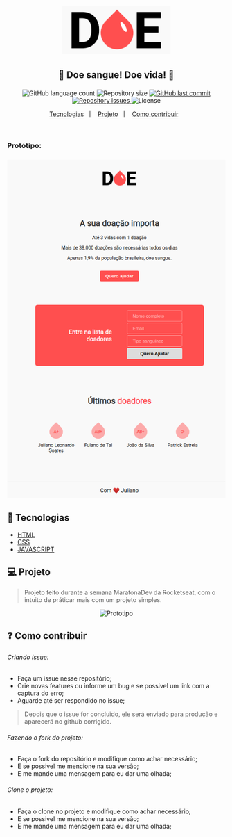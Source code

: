 <h1 align="center">
    <img alt="Logo" src="./Prototipos/Logo.png" width="250px" />
</h1>

<h2 align="center">
   <p>💉 Doe sangue! Doe vida! &#128159</p>
</h2>
<p align="center">
  <img alt="GitHub language count" src="https://img.shields.io/github/languages/count/johnendz/Firefox-Extension-Whatsapp-Dark">

  <img alt="Repository size" src="https://img.shields.io/github/repo-size/johnendz/Firefox-Extension-Whatsapp-Dark">
  
  <a href="https://github.com/johnendz/Firefox-Extension-Whatsapp-Dark/commits/master">
    <img alt="GitHub last commit" src="https://img.shields.io/github/last-commit/johnendz/Firefox-Extension-Whatsapp-Dark">
  </a>

  <a href="https://github.com/johnendz/Firefox-Extension-Whatsapp-Dark/issues">
    <img alt="Repository issues" src="https://img.shields.io/github/issues/johnendz/Firefox-Extension-Whatsapp-Dark">
  </a>

  <img alt="License" src="https://img.shields.io/badge/license-MIT-brightgreen">
</p>

<p align="center">
  <a href="#rocket-tecnologias">Tecnologias</a>&nbsp;&nbsp;&nbsp;|&nbsp;&nbsp;&nbsp;
  <a href="#computer-projeto">Projeto</a>&nbsp;&nbsp;&nbsp;|&nbsp;&nbsp;&nbsp;
  <a href="#question-como-contribuir">Como contribuir</a>&nbsp;&nbsp;&nbsp;
</p>

<br>
<h3>Protótipo:<h3>
<p align="center">
  <img alt="Protótipo" width="1024" src="./Prototipos/prototipo.png">
</p>

## :rocket: Tecnologias
- [HTML](https://www.w3schools.com/js/js_htmldom_document.asp)
- [CSS](https://devdocs.io/css/)
- [JAVASCRIPT](https://devdocs.io/javascript/)

## :computer: Projeto
> Projeto feito durante a semana MaratonaDev da Rocketseat, com o intuito de práticar mais com um projeto simples.

<p align="center">
  <img alt="Prototipo" width="400" src="./Prototipos/Wallpapers/maratonadev.png">
</p>

## :question: Como contribuir

###### Criando Issue:
- Faça um issue nesse repositório;
- Crie novas features ou informe um bug e se possivel um link com a captura do erro;
- Aguarde até ser respondido no issue;

> Depois que o issue for concluido, ele será enviado para produção e aparecerá no github corrigido.
###### Fazendo o fork do projeto:
- Faça o fork do repositório e modifique como achar necessário;
- E se possivel me mencione na sua versão;
- E me mande uma mensagem para eu dar uma olhada;
###### Clone o projeto:
- Faça o clone no projeto e modifique como achar necessário;
- E se possivel me mencione na sua versão;
- E me mande uma mensagem para eu dar uma olhada;